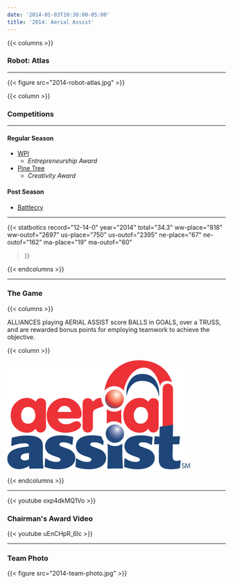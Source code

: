 ```yaml
---
date: '2014-01-03T10:30:00-05:00'
title: '2014: Aerial Assist'
---
```


{{< columns >}}

### Robot: Atlas

---

{{< figure src="2014-robot-atlas.jpg" >}}

{{< column >}}

### Competitions

---

#### Regular Season

* [WPI](https://www.thebluealliance.com/event/2014mawor)
  * _Entrepreneurship Award_
* [Pine Tree](https://www.thebluealliance.com/event/2014melew)
  * _Creativity Award_

#### Post Season

* [Battlecry](https://www.thebluealliance.com/event/2014bc)

---

{{< statbotics
    record="12-14-0" year="2014"
    total="34.3"
    ww-place="818" ww-outof="2697"
    us-place="750" us-outof="2395"
    ne-place="67"  ne-outof="162"
    ma-place="19"  ma-outof="60"
>}}

{{< endcolumns >}}

---

### The Game

{{< columns >}}

ALLIANCES playing AERIAL ASSIST score BALLS in GOALS, over a TRUSS, and are rewarded bonus points
for employing teamwork to achieve the objective.

{{< column >}}

[![Aerial Assist Logo](aerial-assist-logo.svg)](https://en.wikipedia.org/wiki/Aerial_Assist)

{{< endcolumns >}}

---

{{< youtube oxp4dkMQ1Vo >}}

### Chairman's Award Video

{{< youtube uEnCHpR_6lc >}}

---

### Team Photo
{{< figure src="2014-team-photo.jpg" >}}
